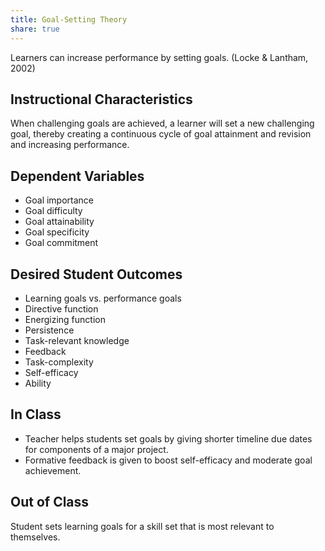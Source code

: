 ```yaml
---
title: Goal-Setting Theory
share: true
---
```


Learners can increase performance by setting goals. (Locke & Lantham, 2002)

## Instructional Characteristics

When challenging goals are achieved, a learner will set a new challenging goal, thereby creating a continuous cycle of goal attainment and revision and increasing performance.

## Dependent Variables

- Goal importance
- Goal difficulty
- Goal attainability
- Goal specificity
- Goal commitment

## Desired Student Outcomes

- Learning goals vs. performance goals
- Directive function
- Energizing function
- Persistence
- Task-relevant knowledge
- Feedback
- Task-complexity
- Self-efficacy
- Ability

## In Class

- Teacher helps students set goals by giving shorter timeline due dates for components of a major project.
- Formative feedback is given to boost self-efficacy and moderate goal achievement.

## Out of Class

Student sets learning goals for a skill set that is most relevant to themselves.
